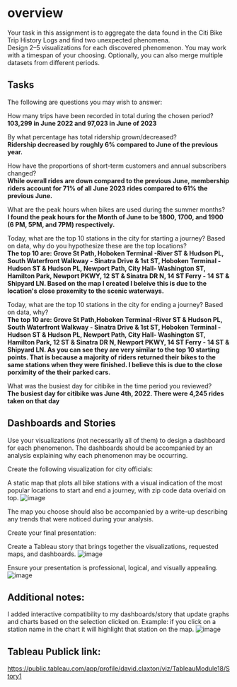 # overview 
Your task in this assignment is to aggregate the data found in the Citi Bike Trip History Logs and find two unexpected phenomena. <br />
Design 2–5 visualizations for each discovered phenomenon. You may work with a timespan of your choosing. Optionally, you can also merge multiple datasets from different periods.

## Tasks
The following are questions you may wish to answer:

How many trips have been recorded in total during the chosen period? <br />
**103,299 in June 2022 and 97,023 in June of 2023**

By what percentage has total ridership grown/decreased? <br />
**Ridership decreased by roughly 6% compared to June of the previous year.**

How have the proportions of short-term customers and annual subscribers changed?<br />
**While overall rides are down compared to the previous June, membership riders account for 71% of all June 2023 rides compared to 61% the previous June.**

What are the peak hours when bikes are used during the summer months?<br />
**I found the peak hours for the Month of June to be 1800, 1700, and 1900 (6 PM, 5PM, and 7PM) respectively.**

Today, what are the top 10 stations in the city for starting a journey? Based on data, why do you hypothesize these are the top locations?<br />
**The top 10 are: Grove St Path, Hoboken Terminal -River ST & Hudson PL, South Waterfront Walkway - Sinatra Drive & 1st ST, Hoboken Terminal -Hudson ST & Hudson PL, Newport Path, City Hall- Washington ST, Hamilton Park, Newport PKWY, 12 ST & Sinatra DR N, 14 ST Ferry - 14 ST & Shipyard LN. Based on the map I created I beleive this is due to the location's close proxemity to the scenic waterways.**

Today, what are the top 10 stations in the city for ending a journey? Based on data, why? <br />
**The top 10 are: Grove St Path,Hoboken Terminal -River ST & Hudson PL, South Waterfront Walkway - Sinatra Drive & 1st ST, Hoboken Terminal -Hudson ST & Hudson PL, Newport Path, City Hall- Washington ST, Hamilton Park, 12 ST & Sinatra DR N, Newport PKWY, 14 ST Ferry - 14 ST & Shipyard LN. As you can see they are very similar to the top 10 starting points. That is because a majority of riders returned their bikes to the same stations when they were finished. I believe this is due to the close porximity of the their parked cars.**

What was the busiest day for citibike in the time period you reviewed? <br />
**The busiest day for citibike was June 4th, 2022. There were 4,245 rides taken on that day**

## Dashboards and Stories
Use your visualizations (not necessarily all of them) to design a dashboard for each phenomenon. The dashboards should be accompanied by an analysis explaining why each phenomenon may be occurring.

Create the following visualization for city officials:

A static map that plots all bike stations with a visual indication of the most popular locations to start and end a journey, with zip code data overlaid on top.
![image](https://github.com/dclaxto1/Tableau/assets/128431134/74bbe4c8-e2e6-48fc-bf7c-824174ea0ee7)



The map you choose should also be accompanied by a write-up describing any trends that were noticed during your analysis.

Create your final presentation:

Create a Tableau story that brings together the visualizations, requested maps, and dashboards.
![image](https://github.com/dclaxto1/Tableau/assets/128431134/e704374a-7b13-474a-b9ef-aac5fd995dcb)

Ensure your presentation is professional, logical, and visually appealing.
![image](https://github.com/dclaxto1/Tableau/assets/128431134/f0c25122-ad0a-4409-b82a-51106083d348)

## Additional notes:
I added interactive compatibility to my dashboards/story that update graphs and charts based on the selection clicked on. Example: if you click on a station name in the chart it will highlight that station on the map. 
![image](https://github.com/dclaxto1/Tableau/assets/128431134/dc7420b4-9034-47c3-bfac-8951b2597bae)
## Tableau Publick link:
https://public.tableau.com/app/profile/david.claxton/viz/TableauModule18/Story1
